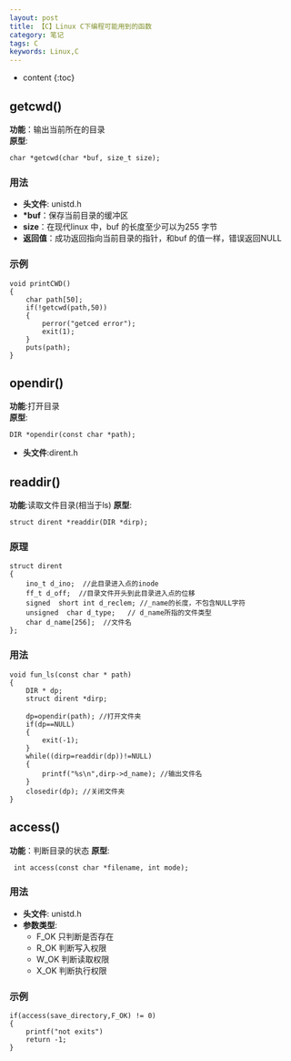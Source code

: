 ```yaml
---
layout: post
title: 【C】Linux C下编程可能用到的函数
category: 笔记
tags: C
keywords: Linux,C
---
```


* content
{:toc}

## getcwd()

__功能__：输出当前所在的目录  
__原型__:
```
char *getcwd(char *buf, size_t size);
```
### 用法
- __头文件__: unistd.h
- __*buf__：保存当前目录的缓冲区  
- __size__：在现代linux 中，buf 的长度至少可以为255 字节  
- __返回值__：成功返回指向当前目录的指针，和buf 的值一样，错误返回NULL  
### 示例

```
void printCWD()
{
    char path[50];
    if(!getcwd(path,50))
    {
        perror("getced error");
        exit(1);
    }
    puts(path);
}
```

## opendir()
__功能__:打开目录  
__原型__:
```
DIR *opendir(const char *path);
```

- __头文件__:dirent.h


## readdir()

__功能__:读取文件目录(相当于ls) 
__原型__:
```
struct dirent *readdir(DIR *dirp);
```

### 原理

```
struct dirent
{
    ino_t d_ino;  //此目录进入点的inode
    ff_t d_off;  //目录文件开头到此目录进入点的位移
    signed  short int d_reclem; //_name的长度，不包含NULL字符
    unsigned  char d_type;   // d_name所指的文件类型
    char d_name[256];  //文件名
};
```

### 用法
```
void fun_ls(const char * path)
{
    DIR * dp;
    struct dirent *dirp;

    dp=opendir(path); //打开文件夹
    if(dp==NULL)
    {
        exit(-1);
    }
    while((dirp=readdir(dp))!=NULL)
    {
        printf("%s\n",dirp->d_name); //输出文件名
    }
    closedir(dp); //关闭文件夹
}
```

## access()


__功能__：判断目录的状态
__原型__:
```
 int access(const char *filename, int mode);
```
### 用法
- __头文件__: unistd.h
- __参数类型__:
    - F_OK 只判断是否存在
    - R_OK 判断写入权限
    - W_OK  判断读取权限
    - X_OK 判断执行权限

### 示例
```
if(access(save_directory,F_OK) != 0)
{
    printf("not exits")
    return -1;
}
```